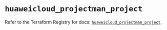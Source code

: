 # `huaweicloud_projectman_project`

Refer to the Terraform Registry for docs: [`huaweicloud_projectman_project`](https://registry.terraform.io/providers/huaweicloud/huaweicloud/1.71.1/docs/resources/projectman_project).
